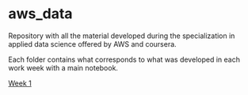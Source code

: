 # aws_data

Repository with all the material developed during the specialization in applied data science offered by AWS and coursera.

Each folder contains what corresponds to what was developed in each work week with a main notebook.

[Week 1](https://github.com/esjerome/aws_data/blob/main/week_1/C1_W1_Assignment.ipynb)
